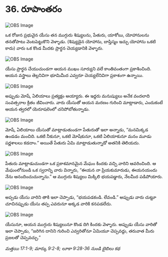 # 36. రూపాంతరం

![OBS Image](https://cdn.door43.org/obs/jpg/360px/obs-en-36-01.jpg)

ఒక రోజున ప్రభువైన యేసు తన ముగ్గురు శిష్యులను, పేతురు, యాకోబు, యోహానులను తనతోపాటు వెంటపెట్టుకొని వెళ్ళాడు. (శిష్యుడైన యోహాను, బాప్తిస్మం ఇచ్చు యోహాను ఒకటి కాదు) వారు ఒక కొండ మీదకు ప్రార్థన చెయ్యడానికి వెళ్ళారు. 

![OBS Image](https://cdn.door43.org/obs/jpg/360px/obs-en-36-02.jpg)

యేసు ప్రార్థన చేయుచుండగా ఆయన ముఖం సూర్యుని వలే కాంతివంతంగా ప్రకాశించింది. ఆయన వస్త్రాలు తెల్లనివిగా భూమిమీద ఎవ్వరూ చెయ్యలేనివిగా ప్రకాశంగా ఉన్నాయి.

![OBS Image](https://cdn.door43.org/obs/jpg/360px/obs-en-36-03.jpg)

అప్పుడు మోషే, ఏలియాలు ప్రత్యక్షం అయ్యారు. ఈ ఇద్దరు మనుష్యులు అనేక వందలాది సంవత్సరాల క్రితం జీవించారు. వారు యేసుతో ఆయన మరణం గురించి మాట్లాడారు, ఎందుకంటే ఆయన త్వరలో యెరూషలెంలో చనిపోబోతున్నాడు.

![OBS Image](https://cdn.door43.org/obs/jpg/360px/obs-en-36-04.jpg)

మోషే, ఏలియాలు యేసుతో మాట్లాడుతుండగా పేతురుతో ఇలా అన్నాడు, “మనమిక్కడ ఉండడం మంచిది. ఒకటి నీకునూ, ఒకటి మోషేకునూ, ఒకటి ఏలియాకునూ మనం మూడు పర్ణశాలలు కడదాం.” అయితే పేతురు ఏమి మాట్లాడుతున్నాడో అతనికి తెలియదు.

![OBS Image](https://cdn.door43.org/obs/jpg/360px/obs-en-36-05.jpg)

పేతురు మాట్లాడుచుండగా ఒక ప్రకాశమానమైన మేఘం కిందకు వచ్చి వారిని ఆవరించింది. ఆ మేఘంలోనుండి ఒక స్వరాన్ని వారు విన్నారు, “ఈయన నా ప్రియకుమారుడు, ఈయనయందు నేను ఆనందించుచున్నాను.” ఆ ముగ్గురు శిష్యులు మిక్కిలి భయపడ్డారు, నేలమీద పడిపోయారు.

![OBS Image](https://cdn.door43.org/obs/jpg/360px/obs-en-36-06.jpg)

అప్పడు యేసు వారిని తాకి ఇలా చెప్పాడు, “భయపడకండి. లేవండి.” అప్పుడు వారు చుట్టూ చూచినప్పుడు యేసు తప్ప ఎవరునూ అక్కడ వారికి కనపడలేదు.

![OBS Image](https://cdn.door43.org/obs/jpg/360px/obs-en-36-07.jpg)

యేసునూ, ఆయన ముగ్గురు శిష్యులునూ కొండ దిగి కిందకు వెళ్ళారు. అప్పుడు యేసు వారితో ఇలా చెప్పాడు, “జరిగిన దానిని గురించి ఎవ్వరితోనూ ఏమియూ చెప్పవద్దు, తరువాత మీరు ప్రజలతో చెప్పవచ్చు.”

_మత్తయి 17:1-9; మార్కు 9:2-8; లూకా 9:28-36 నుండి బైబిలు కథ_

